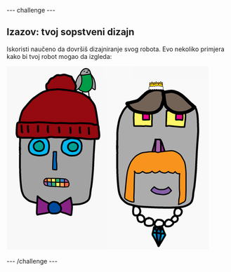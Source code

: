 \--- challenge \---

## Izazov: tvoj sopstveni dizajn

Iskoristi naučeno da dovršiš dizajniranje svog robota. Evo nekoliko primjera kako bi tvoj robot mogao da izgleda:

![screenshot](images/robot-examples.png)

\--- /challenge \---
